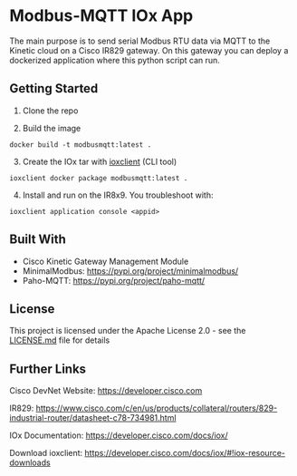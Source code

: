 # Modbus-MQTT IOx App

The main purpose is to send serial Modbus RTU data via MQTT to the Kinetic cloud on a Cisco IR829 gateway. On this gateway you can deploy a dockerized application where this python script can run.

## Getting Started

1. Clone the repo

2. Build the image

```
docker build -t modbusmqtt:latest .
```
3. Create the IOx tar with [ioxclient](https://developer.cisco.com/docs/iox/#!iox-resource-downloads) (CLI tool)

```
ioxclient docker package modbusmqtt:latest .
```
4. Install and run on the IR8x9. You troubleshoot with:

```
ioxclient application console <appid>
```

## Built With

* Cisco Kinetic Gateway Management Module
* MinimalModbus: https://pypi.org/project/minimalmodbus/
* Paho-MQTT: https://pypi.org/project/paho-mqtt/

## License

This project is licensed under the Apache License 2.0 - see the [LICENSE.md](LICENSE.md) file for details

## Further Links

Cisco DevNet Website: https://developer.cisco.com

IR829: https://www.cisco.com/c/en/us/products/collateral/routers/829-industrial-router/datasheet-c78-734981.html

IOx Documentation: https://developer.cisco.com/docs/iox/

Download ioxclient: https://developer.cisco.com/docs/iox/#!iox-resource-downloads

